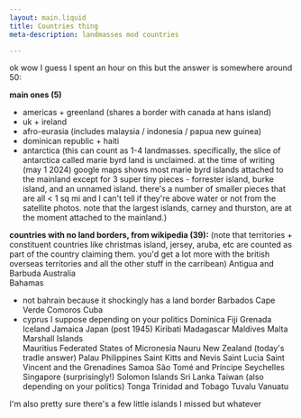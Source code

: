 ```yaml
---
layout: main.liquid
title: Countries thing
meta-description: landmasses mod countries 

---
```


ok wow I guess I spent an hour on this but the answer is somewhere around 50:

**main ones (5)**
- americas + greenland (shares a border with canada at hans island)
- uk + ireland
- afro-eurasia (includes malaysia / indonesia / papua new guinea)
- dominican republic + haiti
- antarctica (this can count as 1-4 landmasses. specifically, the slice of antarctica called marie byrd land is unclaimed. at the time of writing (may 1 2024) google maps shows most marie byrd islands attached to the mainland except for 3 super tiny pieces - forrester island, burke island, and an unnamed island. there's a number of smaller pieces that are all < 1 sq mi and I can't tell if they're above water or not from the satellite photos. note that the largest islands, carney and thurston, are at the moment attached to the mainland.)


**countries with no land borders, from wikipedia (39):**
(note that territories + constituent countries like christmas island, jersey, aruba, etc are counted as part of the country claiming them. you'd get a lot more with the british overseas territories and all the other stuff in the carribean)
 Antigua and Barbuda
 Australia    
 Bahamas
- not bahrain because it shockingly has a land border
 Barbados
 Cape Verde
 Comoros
 Cuba
- cyprus I suppose depending on your politics
 Dominica
 Fiji
 Grenada
 Iceland
 Jamaica
 Japan (post 1945)
 Kiribati
 Madagascar
 Maldives
 Malta
 Marshall Islands    
 Mauritius
 Federated States of Micronesia
 Nauru
 New Zealand (today's tradle answer)
 Palau
 Philippines
 Saint Kitts and Nevis
 Saint Lucia
 Saint Vincent and the Grenadines
 Samoa
 São Tomé and Príncipe
 Seychelles
 Singapore (surprisingly!)
 Solomon Islands
 Sri Lanka
 Taiwan (also depending on your politics)
 Tonga
 Trinidad and Tobago
 Tuvalu
 Vanuatu

 
I'm also pretty sure there's a few little islands I missed but whatever